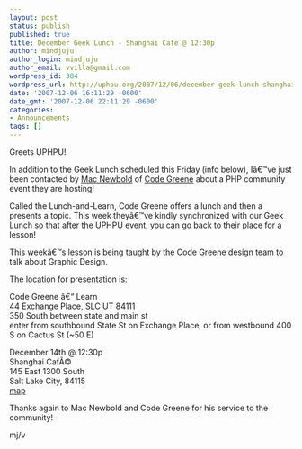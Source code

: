 ```yaml
---
layout: post
status: publish
published: true
title: December Geek Lunch - Shanghai Cafe @ 12:30p
author: mindjuju
author_login: mindjuju
author_email: vvilla@gmail.com
wordpress_id: 384
wordpress_url: http://uphpu.org/2007/12/06/december-geek-lunch-shanghai-cafe-1230p/
date: '2007-12-06 16:11:29 -0600'
date_gmt: '2007-12-06 22:11:29 -0600'
categories:
- Announcements
tags: []
---
```

<p>Greets UPHPU!</p>
<p>In addition to the Geek Lunch scheduled this Friday (info below), Iâ€™ve just been contacted by <a href="http://macnewbold.com/">Mac Newbold</a> of <a href="http://codegreene.com">Code Greene</a> about a PHP community event they are hosting!</p>
<p>Called the Lunch-and-Learn, Code Greene offers a lunch and then a presents a topic.  This week theyâ€™ve kindly synchronized with our Geek Lunch so that after the UPHPU event, you can go back to their place for a lesson!</p>
<p>This weekâ€™s lesson is being taught by the Code Greene design team to talk about Graphic Design.</p>
<p>The location for presentation is:</p>
<p>Code Greene â€“ Learn<br />
44 Exchange Place, SLC UT 84111<br />
350 South between state and main st<br />
enter from southbound State St on Exchange Place, or from westbound 400 S on Cactus St (~50 E)</p>
<p>December 14th @ 12:30p<br />
Shanghai CafÃ©<br />
145 East 1300 South<br />
Salt Lake City, 84115<br />
<a href="http://maps.google.com/maps?f=q&hl=en&geocode=&time=&date=&ttype=&q=145+E+1300+S+Salt+Lake+City,+UT+84115&sll=37.0625,-95.677068&sspn=67.334709,87.890625&ie=UTF8&om=1&ll=40.741632,-111.886868&spn=0.027898,0.042658&z=15&iwloc=addr">map</a></p>
<p>Thanks again to Mac Newbold and Code Greene for his service to the community!</p>
<p>mj/v</p>
